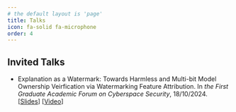 ```yaml
---
# the default layout is 'page'
title: Talks
icon: fa-solid fa-microphone
order: 4
---
```



## Invited Talks

- Explanation as a Watermark: Towards Harmless and Multi-bit Model Ownership Veirfication via Watermarking Feature Attribution. In *the First Graduate Academic Forum on Cyberspace Security*, 18/10/2024. [[Slides](https://drive.google.com/file/d/1_xFE_Hrd63RO6FnS6-iLNZqEfi8LWN8b/view?usp=sharing)] [[Video](https://www.bilibili.com/video/BV1QLCUYuEKM/?share_source=copy_web&vd_source=5bf2e7bb82e0d2f338e55d2056595ee8)]

